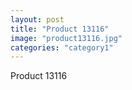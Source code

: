```yaml
---
layout: post
title: "Product 13116"
image: "product13116.jpg"
categories: "category1"
---
```

Product 13116

